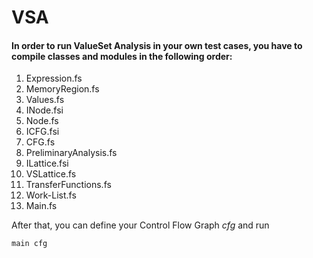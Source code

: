# VSA

#### In order to run ValueSet Analysis in your own test cases, you have to compile classes and modules in the following order:
1. Expression.fs
2. MemoryRegion.fs
3. Values.fs
4. INode.fsi
5. Node.fs
6. ICFG.fsi
7. CFG.fs
8. PreliminaryAnalysis.fs
9. ILattice.fsi
10. VSLattice.fs 
11. TransferFunctions.fs
12. Work-List.fs
13. Main.fs

After that, you can define your Control Flow Graph *cfg* and run

    main cfg
